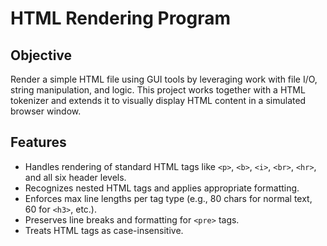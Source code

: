 # HTML Rendering Program

## Objective

Render a simple HTML file using GUI tools by leveraging work with file I/O, string manipulation, and logic. This project works together with a HTML tokenizer and extends it to visually display HTML content in a simulated browser window.

## Features

- Handles rendering of standard HTML tags like `<p>`, `<b>`, `<i>`, `<br>`, `<hr>`, and all six header levels.
- Recognizes nested HTML tags and applies appropriate formatting.
- Enforces max line lengths per tag type (e.g., 80 chars for normal text, 60 for `<h3>`, etc.).
- Preserves line breaks and formatting for `<pre>` tags.
- Treats HTML tags as case-insensitive.
